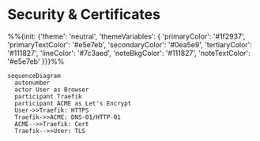 
# Security & Certificates

%%{init: {'theme': 'neutral', 'themeVariables': {
  'primaryColor': '#1f2937',      'primaryTextColor': '#e5e7eb',
  'secondaryColor': '#0ea5e9',    'tertiaryColor': '#111827',
  'lineColor': '#7c3aed',         'noteBkgColor': '#111827',
  'noteTextColor': '#e5e7eb'
}}}%%

```mermaid
sequenceDiagram
  autonumber
  actor User as Browser
  participant Traefik
  participant ACME as Let's Encrypt
  User->>Traefik: HTTPS
  Traefik->>ACME: DNS-01/HTTP-01
  ACME-->>Traefik: Cert
  Traefik-->>User: TLS
```
